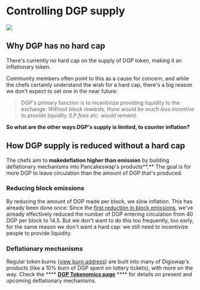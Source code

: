 # Controlling DGP supply

![](<../../.gitbook/assets/docs masthead (17) (1).png>)

## Why DGP has no hard cap

There's currently no hard cap on the supply of DGP token, making it an inflationary token.&#x20;

Community members often point to this as a cause for concern, and while the chefs certainly understand the wish for a hard cap, there's a big reason we don't expect to set one in the near future:

> DGP's primary function is to incentivize providing liquidity to the exchange. _Without block rewards, there would be much less incentive to provide liquidity (LP fees etc. would remain)._

**So what are the other ways DGP's supply is limited, to counter inflation?**&#x20;

## How DGP supply is reduced without a hard cap

The chefs aim to **makedeflation higher than emission** by building deflationary mechanisms into Pancakeswap's products**.** The goal is for more DGP to leave circulation than the amount of DGP that's produced.

### Reducing block emissions&#x20;

By reducing the amount of DGP made per block, we slow inflation. This has already been done once: Since the [first reduction in block emissions](https://voting.pancakeswap.finance/#/pancake/proposal/QmWSQZsqakCMQ1bmcoEsKzStdtdFHL6cohSjnMV9ira1EC), we've already effectively reduced the number of DGP entering circulation from 40 DGP per block to 14.5. But we don't want to do this too frequently, too early, for the same reason we don't want a hard cap: we still need to incentivize people to provide liquidity.

### Deflationary mechanisms

Regular token burns ([view burn address](https://bscscan.com/token/0x0e09fabb73bd3ade0a17ecc321fd13a19e81ce82?a=0x000000000000000000000000000000000000dead)) are built into many of Digiswap's products (like a 10% burn of DGP spent on lottery tickets), with more on the way. Check the **** [**DGP Tokenomics page**](https://docs.digiswap.finance/tokenomics/cake/cake-tokenomics) **** for details on present and upcoming deflationary mechanisms.

